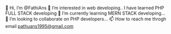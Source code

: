  👋 Hi, I’m @FathiAns
 👀 I’m interested in web developing..
 I have learned PHP FULL STACK developing
 🌱 I’m currently learning MERN STACK developing...
 💞️ I’m looking to collaborate on PHP developers...
 📫 How to reach me throgh email pathuans1995@gmail.com

